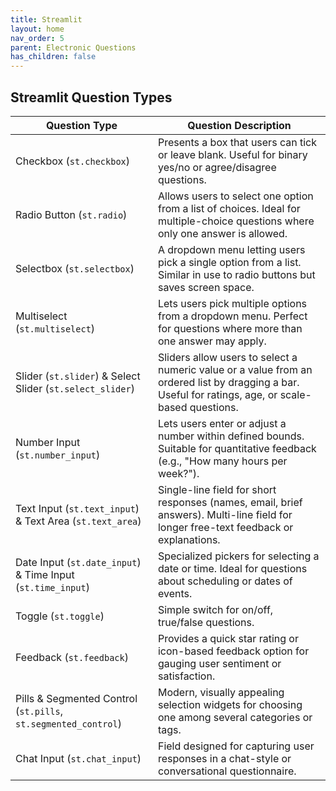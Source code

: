 ```yaml
---
title: Streamlit
layout: home
nav_order: 5
parent: Electronic Questions
has_children: false
---
```


<script
  src="https://cdn.mathjax.org/mathjax/latest/MathJax.js?config=TeX-AMS-MML_HTMLorMML"
  type="text/javascript">
</script>

## Streamlit Question Types

| Question Type                                                              | Question Description |
|----------------------------------------------------------------------------|----------------------|
| Checkbox (`st.checkbox`)                                                   | Presents a box that users can tick or leave blank. Useful for binary yes/no or agree/disagree questions. |
| Radio Button (`st.radio`)                                                  | Allows users to select one option from a list of choices. Ideal for multiple-choice questions where only one answer is allowed. |
| Selectbox (`st.selectbox`)                                                 | A dropdown menu letting users pick a single option from a list. Similar in use to radio buttons but saves screen space. |
| Multiselect (`st.multiselect`)                                             | Lets users pick multiple options from a dropdown menu. Perfect for questions where more than one answer may apply. |
| Slider (`st.slider`) & Select Slider (`st.select_slider`)                  | Sliders allow users to select a numeric value or a value from an ordered list by dragging a bar. Useful for ratings, age, or scale-based questions. |
| Number Input (`st.number_input`)                                           | Lets users enter or adjust a number within defined bounds. Suitable for quantitative feedback (e.g., "How many hours per week?"). |
| Text Input (`st.text_input`) & Text Area (`st.text_area`)                  | Single-line field for short responses (names, email, brief answers). Multi-line field for longer free-text feedback or explanations. |
| Date Input (`st.date_input`) & Time Input (`st.time_input`)                | Specialized pickers for selecting a date or time. Ideal for questions about scheduling or dates of events. |
| Toggle (`st.toggle`)                                                       | Simple switch for on/off, true/false questions. |
| Feedback (`st.feedback`)                                                   | Provides a quick star rating or icon-based feedback option for gauging user sentiment or satisfaction. |
| Pills & Segmented Control (`st.pills`, `st.segmented_control`)             | Modern, visually appealing selection widgets for choosing one among several categories or tags. |
| Chat Input (`st.chat_input`)                                               | Field designed for capturing user responses in a chat-style or conversational questionnaire. |

